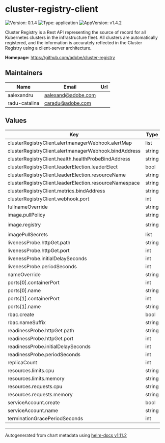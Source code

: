 # cluster-registry-client

![Version: 0.1.4](https://img.shields.io/badge/Version-0.1.4-informational?style=flat-square) ![Type: application](https://img.shields.io/badge/Type-application-informational?style=flat-square) ![AppVersion: v1.4.2](https://img.shields.io/badge/AppVersion-v1.4.2-informational?style=flat-square)

Cluster Registry is a Rest API representing the source of record for all Kubernetes clusters in the infrastructure fleet. All clusters are automatically registered, and the information is accurately reflected in the Cluster Registry using a client-server architecture.

**Homepage:** <https://github.com/adobe/cluster-registry>

## Maintainers

| Name | Email | Url |
| ---- | ------ | --- |
| aalexandru | <aalexand@adobe.com> |  |
| radu-catalina | <caradu@adobe.com> |  |

## Values

| Key | Type | Default | Description |
|-----|------|---------|-------------|
| clusterRegistryClient.alertmanagerWebhook.alertMap | list | `[]` |  |
| clusterRegistryClient.alertmanagerWebhook.bindAddress | string | `"0.0.0.0:9092"` |  |
| clusterRegistryClient.health.healthProbeBindAddress | string | `":8081"` |  |
| clusterRegistryClient.leaderElection.leaderElect | bool | `true` |  |
| clusterRegistryClient.leaderElection.resourceName | string | `"0c4967d2.registry.ethos.adobe.com"` |  |
| clusterRegistryClient.leaderElection.resourceNamespace | string | `"cluster-registry"` |  |
| clusterRegistryClient.metrics.bindAddress | string | `"0.0.0.0:9090"` |  |
| clusterRegistryClient.webhook.port | int | `9443` |  |
| fullnameOverride | string | `"cluster-registry-client"` |  |
| image.pullPolicy | string | `"IfNotPresent"` |  |
| image.registry | string | `"ghcr.io/adobe/cluster-registry-client"` |  |
| imagePullSecrets | list | `[]` |  |
| livenessProbe.httpGet.path | string | `"/healthz"` |  |
| livenessProbe.httpGet.port | int | `9091` |  |
| livenessProbe.initialDelaySeconds | int | `15` |  |
| livenessProbe.periodSeconds | int | `20` |  |
| nameOverride | string | `"cluster-registry-client"` |  |
| ports[0].containerPort | int | `9090` |  |
| ports[0].name | string | `"metrics"` |  |
| ports[1].containerPort | int | `9092` |  |
| ports[1].name | string | `"amwebhook"` |  |
| rbac.create | bool | `true` |  |
| rbac.nameSuffix | string | `"cluster-client"` |  |
| readinessProbe.httpGet.path | string | `"/readyz"` |  |
| readinessProbe.httpGet.port | int | `9091` |  |
| readinessProbe.initialDelaySeconds | int | `5` |  |
| readinessProbe.periodSeconds | int | `10` |  |
| replicaCount | int | `2` |  |
| resources.limits.cpu | string | `"200m"` |  |
| resources.limits.memory | string | `"400Mi"` |  |
| resources.requests.cpu | string | `"100m"` |  |
| resources.requests.memory | string | `"200Mi"` |  |
| serviceAccount.create | bool | `true` |  |
| serviceAccount.name | string | `"cluster-registry-client"` |  |
| terminationGracePeriodSeconds | int | `10` |  |

----------------------------------------------
Autogenerated from chart metadata using [helm-docs v1.11.2](https://github.com/norwoodj/helm-docs/releases/v1.11.2)
